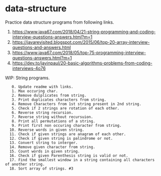 # data-structure
Practice data structure programs from following links.
1. https://www.java67.com/2018/04/21-string-programming-and-coding-interview-questions-answers.html?m=1
2. https://javarevisited.blogspot.com/2015/06/top-20-array-interview-questions-and-answers.html
3. https://www.java67.com/2018/05/top-75-programming-interview-questions-answers.html?m=1
4. https://dev.to/javinpaul/20-basic-algorithms-problems-from-coding-interviews-4o76


WIP: String programs.

       0. Update readme with links.
       1. Max occuring char.
       2. Remove dulplicates from string.
       3. Print duplicates characters from string.
       4. Remove Characters from 1st string present in 2nd string.
       5. Check if 2 strings are rotation of each other.
       6. Reverse string recursion.
       7. Reverse string without recursuion.
       8. Print all permutations of a string.
       9. Print first non occuring character from string.
      10. Reverse words in given string.
      11. Check if given strings are anagram of each other.
      12. Check if given string is palindrome or not.
      13. Convert string to interger.
      14. Remove given character from string.
      15. Count words in given string.
      16. Check if given Parenthesis string is valid or not.
      17. Find the smallest window in a string containing all characters of another string.
      18. Sort array of strings. #3
